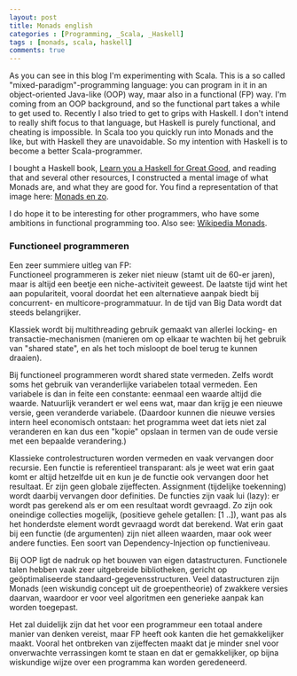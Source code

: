 ```yaml
---
layout: post
title: Monads english
categories : [Programming, _Scala, _Haskell]
tags : [monads, scala, haskell]
comments: true
---
```


As you can see in this blog I'm experimenting with Scala. This is a so called "mixed-paradigm"-programming language: you can program in it in an object-oriented Java-like (OOP) way, maar also in a  functional (FP) way. I'm coming from an OOP background, and so the functional part takes a while to get used to. Recently I also tried to get to grips with Haskell. I don't intend to really shift focus to that language, but Haskell is purely functional, and cheating is impossible. In Scala too you quickly run into Monads and the like, but with Haskell they are unavoidable. So my intention with Haskell is to become a better Scala-programmer.

I bought a Haskell book, <a href="/statics/ref/bronnen.html#learnyou" target="_blank">Learn you a Haskell for Great Good</a>, and reading that and several other resources, I constructed a mental image of what Monads are, and what they are good for. You find a representation of that image here: 
<a href="{{ site.baseurl }}/statics/monads/monads.html" target="_blank">Monads en zo</a>.

I do hope it to be interesting for other programmers, who have some ambitions in functional programming too.
Also see: <a href="https://en.wikipedia.org/wiki/Monad_(functional_programming)" target="_blank">Wikipedia Monads</a>.


### Functioneel programmeren

Een zeer summiere uitleg van FP:<br>
Functioneel programmeren is zeker niet nieuw (stamt uit de 60-er jaren), maar is altijd een beetje een niche-activiteit geweest. De laatste tijd wint het aan populariteit, vooral doordat het een alternatieve aanpak biedt bij concurrent- en multicore-programmatuur. In de tijd van Big Data wordt dat steeds belangrijker.

Klassiek wordt bij multithreading gebruik gemaakt van allerlei locking- en transactie-mechanismen (manieren om op elkaar te wachten bij het gebruik van "shared state", en als het toch misloopt de boel terug te kunnen draaien). 

Bij functioneel programmeren wordt shared state vermeden. Zelfs wordt soms het gebruik van veranderlijke variabelen totaal vermeden. Een variabele is dan in feite een constante: eenmaal een waarde altijd die waarde. Natuurlijk verandert er wel eens wat, maar dan krijg je een nieuwe versie, geen veranderde variabele. (Daardoor kunnen die nieuwe versies intern heel economisch ontstaan: het programma weet dat iets niet zal veranderen en kan dus een "kopie" opslaan in termen van de oude versie met een bepaalde verandering.)

Klassieke controlestructuren worden vermeden en vaak vervangen door recursie. Een functie is referentieel transparant: als je weet wat erin gaat komt er altijd hetzelfde uit en kun je de functie ook vervangen door het resultaat. Er zijn geen globale zijeffecten. Assignment (tijdelijke toekenning) wordt daarbij vervangen door definities. De functies zijn vaak lui (lazy): er wordt pas gerekend als er om een resultaat wordt gevraagd. Zo zijn ook oneindige collecties mogelijk, (positieve gehele getallen: [1 ..]), want pas als het honderdste element wordt gevraagd wordt dat berekend. Wat erin gaat bij een functie (de argumenten) zijn niet alleen waarden, maar ook weer andere functies. Een soort van Dependency-Injection op functieniveau.

Bij OOP ligt de nadruk op het bouwen van eigen datastructuren. Functionele talen hebben vaak zeer uitgebreide bibliotheken, gericht op ge&ouml;ptimaliseerde standaard-gegevensstructuren. Veel datastructuren zijn Monads (een wiskundig concept uit de groepentheorie) of zwakkere versies daarvan, waardoor er voor veel algoritmen een generieke aanpak kan worden toegepast.

Het zal duidelijk zijn dat het voor een programmeur een totaal andere manier van denken vereist, maar FP heeft ook kanten die het gemakkelijker maakt. Vooral het ontbreken van zijeffecten maakt dat je minder snel voor onverwachte verrassingen komt te staan en dat er gemakkelijker, op bijna wiskundige wijze over een programma kan worden geredeneerd.



